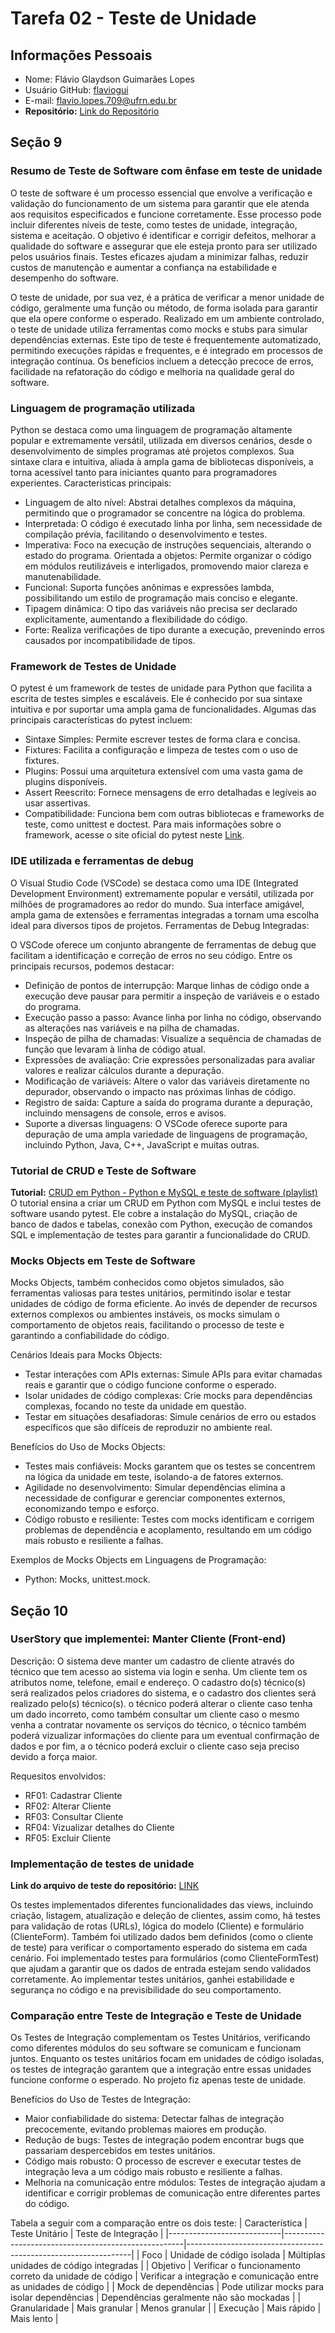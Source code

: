 # Tarefa 02 - Teste de Unidade

## Informações Pessoais
- Nome: Flávio Glaydson Guimarães Lopes
- Usuário GitHub: [flaviogui](https://github.com/flaviogui)
- E-mail: <flavio.lopes.709@ufrn.edu.br>
- **Repositório:** [Link do Repositório](https://github.com/flaviogui/TechCell-Pro)

## Seção 9
### Resumo de Teste de Software com ênfase em teste de unidade 
O teste de software é um processo essencial que envolve a verificação e validação do funcionamento de um sistema para garantir que ele atenda aos requisitos especificados e funcione corretamente. Esse processo pode incluir diferentes níveis de teste, como testes de unidade, integração, sistema e aceitação. O objetivo é identificar e corrigir defeitos, melhorar a qualidade do software e assegurar que ele esteja pronto para ser utilizado pelos usuários finais. Testes eficazes ajudam a minimizar falhas, reduzir custos de manutenção e aumentar a confiança na estabilidade e desempenho do software.

O teste de unidade, por sua vez, é a prática de verificar a menor unidade de código, geralmente uma função ou método, de forma isolada para garantir que ela opere conforme o esperado. Realizado em um ambiente controlado, o teste de unidade utiliza ferramentas como mocks e stubs para simular dependências externas. Este tipo de teste é frequentemente automatizado, permitindo execuções rápidas e frequentes, e é integrado em processos de integração contínua. Os benefícios incluem a detecção precoce de erros, facilidade na refatoração do código e melhoria na qualidade geral do software.

### Linguagem de programação utilizada
Python se destaca como uma linguagem de programação altamente popular e extremamente versátil, utilizada em diversos cenários, desde o desenvolvimento de simples programas até projetos complexos. Sua sintaxe clara e intuitiva, aliada à ampla gama de bibliotecas disponíveis, a torna acessível tanto para iniciantes quanto para programadores experientes.
Caracteristicas principais:

- Linguagem de alto nível: Abstrai detalhes complexos da máquina, permitindo que o programador se concentre na lógica do problema.
- Interpretada: O código é executado linha por linha, sem necessidade de compilação prévia, facilitando o desenvolvimento e testes.
- Imperativa: Foco na execução de instruções sequenciais, alterando o estado do programa.
Orientada a objetos: Permite organizar o código em módulos reutilizáveis e interligados, promovendo maior clareza e manutenabilidade.
- Funcional: Suporta funções anônimas e expressões lambda, possibilitando um estilo de programação mais conciso e elegante.
- Tipagem dinâmica: O tipo das variáveis não precisa ser declarado explicitamente, aumentando a flexibilidade do código.
- Forte: Realiza verificações de tipo durante a execução, prevenindo erros causados por incompatibilidade de tipos.

### Framework de Testes de Unidade
O pytest é um framework de testes de unidade para Python que facilita a escrita de testes simples e escaláveis. Ele é conhecido por sua sintaxe intuitiva e por suportar uma ampla gama de funcionalidades. Algumas das principais características do pytest incluem:
- Sintaxe Simples: Permite escrever testes de forma clara e concisa.
- Fixtures: Facilita a configuração e limpeza de testes com o uso de fixtures.
- Plugins: Possui uma arquitetura extensível com uma vasta gama de plugins disponíveis.
- Assert Reescrito: Fornece mensagens de erro detalhadas e legíveis ao usar assertivas.
- Compatibilidade: Funciona bem com outras bibliotecas e frameworks de teste, como unittest e doctest.
Para mais informações sobre o framework, acesse o site oficial do pytest neste [Link](https://docs.pytest.org/en/stable/).

### IDE utilizada e ferramentas de debug
O Visual Studio Code (VSCode) se destaca como uma IDE (Integrated Development Environment) extremamente popular e versátil, utilizada por milhões de programadores ao redor do mundo. Sua interface amigável, ampla gama de extensões e ferramentas integradas a tornam uma escolha ideal para diversos tipos de projetos.
Ferramentas de Debug Integradas:

O VSCode oferece um conjunto abrangente de ferramentas de debug que facilitam a identificação e correção de erros no seu código. Entre os principais recursos, podemos destacar:

- Definição de pontos de interrupção: Marque linhas de código onde a execução deve pausar para permitir a inspeção de variáveis ​​e o estado do programa.
- Execução passo a passo: Avance linha por linha no código, observando as alterações nas variáveis ​​e na pilha de chamadas.
- Inspeção de pilha de chamadas: Visualize a sequência de chamadas de função que levaram à linha de código atual.
- Expressões de avaliação: Crie expressões personalizadas para avaliar valores e realizar cálculos durante a depuração.
- Modificação de variáveis: Altere o valor das variáveis ​​diretamente no depurador, observando o impacto nas próximas linhas de código.
- Registro de saída: Capture a saída do programa durante a depuração, incluindo mensagens de console, erros e avisos.
- Suporte a diversas linguagens: O VSCode oferece suporte para depuração de uma ampla variedade de linguagens de programação, incluindo Python, Java, C++, JavaScript e muitas outras.

### Tutorial de CRUD e Teste de Software
**Tutorial:** [CRUD em Python - Python e MySQL e teste de software (playlist)](https://www.youtube.com/watch?v=-vrXnewHrwA)
O tutorial ensina a criar um CRUD em Python com MySQL e inclui testes de software usando pytest. Ele cobre a instalação do MySQL, criação de banco de dados e tabelas, conexão com Python, execução de comandos SQL e implementação de testes para garantir a funcionalidade do CRUD.

### Mocks Objects em Teste de Software
Mocks Objects, também conhecidos como objetos simulados, são ferramentas valiosas para testes unitários, permitindo isolar e testar unidades de código de forma eficiente. Ao invés de depender de recursos externos complexos ou ambientes instáveis, os mocks simulam o comportamento de objetos reais, facilitando o processo de teste e garantindo a confiabilidade do código.

Cenários Ideais para Mocks Objects:
- Testar interações com APIs externas: Simule APIs para evitar chamadas reais e garantir que o código funcione conforme o esperado.
- Isolar unidades de código complexas: Crie mocks para dependências complexas, focando no teste da unidade em questão.
- Testar em situações desafiadoras: Simule cenários de erro ou estados específicos que são difíceis de reproduzir no ambiente real.

Benefícios do Uso de Mocks Objects:
- Testes mais confiáveis: Mocks garantem que os testes se concentrem na lógica da unidade em teste, isolando-a de fatores externos.
- Agilidade no desenvolvimento: Simular dependências elimina a necessidade de configurar e gerenciar componentes externos, economizando tempo e esforço.
- Código robusto e resiliente: Testes com mocks identificam e corrigem problemas de dependência e acoplamento, resultando em um código mais robusto e resiliente a falhas.

Exemplos de Mocks Objects em Linguagens de Programação:
- Python: Mocks, unittest.mock.

## Seção 10
### UserStory que implementei: Manter Cliente (Front-end) 
Descrição: 
O sistema deve manter um cadastro de cliente através do técnico que tem acesso ao sistema via login e senha. Um cliente tem os atributos nome, telefone, email e endereço. O cadastro do(s) técnico(s) será realizados pelos criadores do sistema, e o cadastro dos clientes será realizado pelo(s) técnico(s). o técnico poderá alterar o cliente caso tenha um dado incorreto, como também consultar um cliente caso o mesmo venha a contratar novamente os serviços do técnico, o técnico também poderá vizualizar informações do cliente para um eventual confirmação de dados e por fim, a o técnico poderá excluir o cliente caso seja preciso devido a força maior.

Requesitos envolvidos: 
- RF01: Cadastrar Cliente
- RF02:	Alterar Cliente
- RF03:	Consultar Cliente
- RF04:	Vizualizar detalhes do Cliente
- RF05:	Excluir Cliente

### Implementação de testes de unidade

**Link do arquivo de teste do repositório:** [LINK](https://github.com/flaviogui/TechCell-Pro/blob/main/projeto/clienteApp/tests.py)

Os testes implementados diferentes funcionalidades das views, incluindo criação, listagem, atualização e deleção de clientes, assim como, há testes para validação de rotas (URLs), lógica do modelo (Cliente) e formulário (ClienteForm). Também foi utilizado dados bem definidos (como o cliente de teste) para verificar o comportamento esperado do sistema em cada cenário. 
Foi implementado testes para formulários (como ClienteFormTest) que ajudam a garantir que os dados de entrada estejam sendo validados corretamente. Ao implementar testes unitários, ganhei estabilidade e segurança no código e na previsibilidade do seu comportamento. 

### Comparação entre Teste de Integração e Teste de Unidade
Os Testes de Integração complementam os Testes Unitários, verificando como diferentes módulos do seu software se comunicam e funcionam juntos. Enquanto os testes unitários focam em unidades de código isoladas, os testes de integração garantem que a integração entre essas unidades funcione conforme o esperado. No projeto fiz apenas teste de unidade. 

Benefícios do Uso de Testes de Integração:

- Maior confiabilidade do sistema: Detectar falhas de integração precocemente, evitando problemas maiores em produção.
- Redução de bugs: Testes de integração podem encontrar bugs que passariam despercebidos em testes unitários.
- Código mais robusto: O processo de escrever e executar testes de integração leva a um código mais robusto e resiliente a falhas.
- Melhoria na comunicação entre módulos: Testes de integração ajudam a identificar e corrigir problemas de comunicação entre diferentes partes do código.

Tabela a seguir com a comparação entre os dois teste: 
| Característica             | Teste Unitário                  | Teste de Integração                                            |
|----------------------------|-----------------------------------------------------|----------------------------------------------------------------|
| Foco                       | Unidade de código isolada                           | Múltiplas unidades de código integradas                   |
| Objetivo                   | Verificar o funcionamento correto da unidade de código | Verificar a integração e comunicação entre as unidades de código |
| Mock de dependências       | Pode utilizar mocks para isolar dependências        | Dependências geralmente não são mockadas                       |
| Granularidade              | Mais granular                                       | Menos granular                                                 |
| Execução                   | Mais rápido                                         | Mais lento                                                     |



